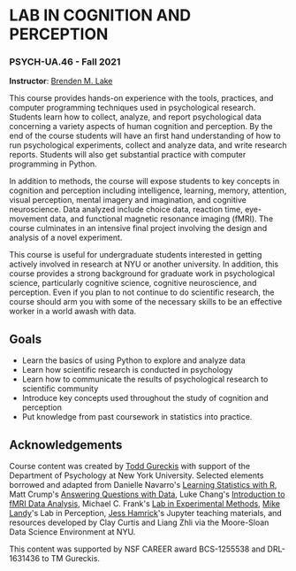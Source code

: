 # LAB IN COGNITION AND PERCEPTION

### PSYCH-UA.46 - Fall 2021

**Instructor**: [Brenden M. Lake](https://cims.nyu.edu/~brenden/)<br>

This course provides hands-on experience with the tools, practices, and computer programming techniques used in psychological research. Students learn how to collect, analyze, and report psychological data concerning a variety aspects of human cognition and perception. By the end of the course students will have an first hand understanding of how to run psychological experiments, collect and analyze data, and write research reports. Students will also get substantial practice with computer programming in Python.

In addition to methods, the course will expose students to key concepts in cognition and perception including intelligence, learning, memory, attention, visual perception, mental imagery and imagination, and cognitive neuroscience.  Data analyzed include choice data, reaction time, eye-movement data, and functional magnetic resonance imaging (fMRI). The course culminates in an intensive final project involving the design and analysis of a novel experiment.

This course is useful for undergraduate students interested in getting actively involved in research at NYU or another university.  In addition, this course provides a strong background for graduate work in psychological science, particularly cognitive science, cognitive neuroscience, and perception.  Even if you plan to not continue to do scientific research, the course should arm you with some of the necessary skills to be an effective worker in a world awash with data.


## Goals

- Learn the basics of using Python to explore and analyze data
- Learn how scientific research is conducted in psychology
- Learn how to communicate the results of psychological research to scientific community
- Introduce key concepts used throughout the study of cognition and perception
- Put knowledge from past coursework in statistics into practice.

## Acknowledgements

Course content was created by [Todd Gureckis][todd] with support of the Department of Psychology at New York University.  Selected elements borrowed and adapted from Danielle Navarro's [Learning Statistics with R](https://learningstatisticswithr.com), Matt Crump's [Answering Questions with Data](https://crumplab.github.io/statistics/), Luke Chang's [Introduction to fMRI Data Analysis](https://dartbrains.org), Michael C. Frank's [Lab in Experimental Methods](http://web.stanford.edu/class/psych254/), [Mike Landy](https://www.cns.nyu.edu/~msl/)'s Lab in Perception, [Jess Hamrick](http://www.jesshamrick.com)'s Jupyter teaching materials, and resources developed by Clay Curtis and Liang Zhli via the Moore-Sloan Data Science Environment at NYU.

This content was supported by NSF CAREER award BCS-1255538 and DRL-1631436 to TM Gureckis.

[todd]: http://www.gureckislab.org